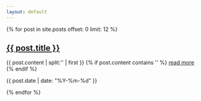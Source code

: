 ```yaml
---
layout: default
---
```


  {% for post in site.posts offset: 0 limit: 12 %}
 
  <h2><a href="{{post.url}}">{{ post.title }}</a></h2> 

   {{ post.content | split:'<!--break-->' | first }}
   {% if post.content contains '<!--break-->' %}
      <a href="{{ post.url }}">read more</a>
   {% endif %}

  <p><time>{{ post.date | date: "%Y-%m-%d" }}</time></p>
  
  {% endfor %}
